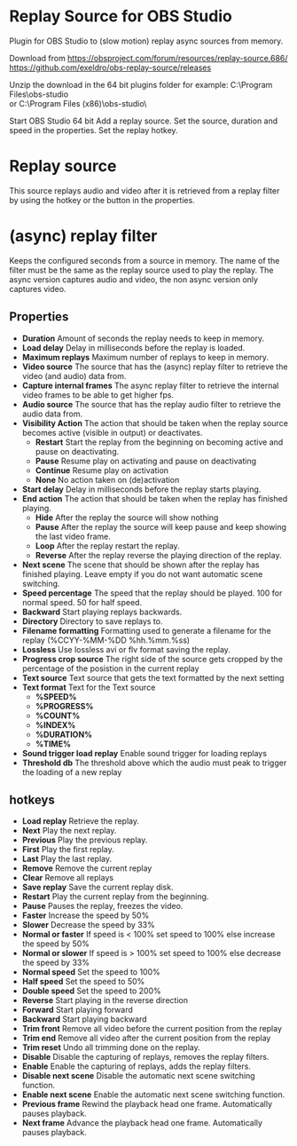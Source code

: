 # Replay Source for OBS Studio

Plugin for OBS Studio to (slow motion) replay async sources from memory.

Download from
https://obsproject.com/forum/resources/replay-source.686/
https://github.com/exeldro/obs-replay-source/releases

Unzip the download in the 64 bit plugins folder for example:
C:\Program Files\obs-studio\
or
C:\Program Files (x86)\obs-studio\

Start OBS Studio 64 bit
Add a replay source.
Set the source, duration and speed in the properties.
Set the replay hotkey.

# Replay source
This source replays audio and video after it is retrieved from a replay filter by using the hotkey or the button in the properties.
# (async) replay filter
Keeps the configured seconds from a source in memory. The name of the filter must be the same as the replay source used to play the replay.
The async version captures audio and video, the non async version only captures video.
## Properties
* **Duration**
Amount of seconds the replay needs to keep in memory.
* **Load delay**
Delay in milliseconds before the replay is loaded.
* **Maximum replays**
Maximum number of replays to keep in memory.
* **Video source**
The source that has the (async) replay filter to retrieve the video (and audio) data from.
* **Capture internal frames**
The async replay filter to retrieve the internal video frames to be able to get higher fps.
* **Audio source**
The source that has the replay audio filter to retrieve the audio data from.
* **Visibility Action**
The action that should be taken when the replay source becomes active (visible in output) or deactivates.
  * **Restart**
Start the replay from the beginning on becoming active and pause on deactivating.
  * **Pause**
Resume play on activating and pause on deactivating
  * **Continue**
Resume play on activation
  * **None**
No action taken on (de)activation
* **Start delay**
Delay in milliseconds before the replay starts playing.
* **End action**
The action that should be taken when the replay has finished playing.
  * **Hide**
After the replay the source will show nothing
  * **Pause**
After the replay the source will keep pause and keep showing the last video frame.
  * **Loop**
After the replay restart the replay.
  * **Reverse**
After the replay reverse the playing direction of the replay.
* **Next scene**
The scene that should be shown after the replay has finished playing.
Leave empty if you do not want automatic scene switching.
* **Speed percentage**
The speed that the replay should be played. 100 for normal speed. 50 for half speed.
* **Backward**
Start playing replays backwards.
* **Directory**
Directory to save replays to.
* **Filename formatting**
Formatting used to generate a filename for the replay (%CCYY-%MM-%DD %hh.%mm.%ss)
* **Lossless**
Use lossless avi or flv format saving the replay.
* **Progress crop source**
The right side of the source gets cropped by the percentage of the posistion in the current replay
* **Text source**
Text source that gets the text formatted by the next setting
* **Text format**
Text for the Text source
  * **%SPEED%**
  * **%PROGRESS%**
  * **%COUNT%** 
  * **%INDEX%**
  * **%DURATION%**
  * **%TIME%**
* **Sound trigger load replay**
Enable sound trigger for loading replays
* **Threshold db**
The threshold above which the audio must peak to trigger the loading of a new replay
## hotkeys
* **Load replay**
Retrieve the replay.
* **Next**
Play the next replay.
* **Previous**
Play the previous replay.
* **First**
Play the first replay.
* **Last**
Play the last replay.
* **Remove**
Remove the current replay
* **Clear**
Remove all replays
* **Save replay**
Save the current replay disk.
* **Restart**
Play the current replay from the beginning.
* **Pause**
Pauses the replay, freezes the video.
* **Faster**
Increase the speed by 50%
* **Slower**
Decrease the speed by 33%
* **Normal or faster**
If speed is < 100% set speed to 100% else increase the speed by 50%
* **Normal or slower**
If speed is > 100% set speed to 100% else decrease the speed by 33%
* **Normal speed**
Set the speed to 100%
* **Half speed**
Set the speed to 50%
* **Double speed**
Set the speed to 200%
* **Reverse**
Start playing in the reverse direction
* **Forward**
Start playing forward
* **Backward**
Start playing backward
* **Trim front**
Remove all video before the current position from the replay
* **Trim end**
Remove all video after the current position from the replay
* **Trim reset**
Undo all trimming done on the replay.
* **Disable**
Disable the capturing of replays, removes the replay filters.
* **Enable**
Enable the capturing of replays, adds the replay filters.
* **Disable next scene**
Disable the automatic next scene switching function.
* **Enable next scene**
Enable the automatic next scene switching function.
* **Previous frame**
Rewind the playback head one frame. Automatically pauses playback.
* **Next frame**
Advance the playback head one frame. Automatically pauses playback.
